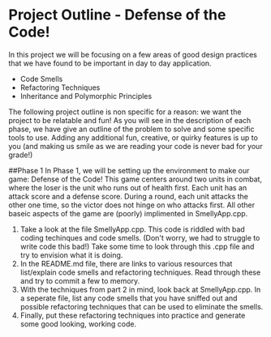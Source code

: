 Project Outline - Defense of the Code!
============

In this project we will be focusing on a few areas of good design practices that we have found to be important in day to day application.

* Code Smells
* Refactoring Techniques
* Inheritance and Polymorphic Principles

The following project outline is non specific for a reason: we want the project to be relatable and fun! As you will see in the description of each phase, we have give an outline of the problem to solve and some specific tools to use. Adding any additional fun, creative, or quirky features is up to you (and making us smile as we are reading your code is never bad for your grade!) 

##Phase 1
In Phase 1, we will be setting up the environment to make our game: Defense of the Code! This game centers around two units in combat, where the loser is the unit who runs out of health first. Each unit has an attack score and a defense score. During a round, each unit attacks the other one time, so the victor does not hinge on who attacks first. All other baseic aspects of the game are (poorly) implimented in SmellyApp.cpp.

1. Take a look at the file SmellyApp.cpp. This code is riddled with bad coding techinques and code smells. (Don't worry, we had to struggle to write code this bad!) Take some time to look through this .cpp file and try to envision what it is doing.
2. In the README.md file, there are links to various resources that list/explain code smells and refactoring techniques. Read through these and try to commit a few to memory. 
3. With the techniques from part 2 in mind, look back at SmellyApp.cpp. In a seperate file, list any code smells that you have sniffed out and possible refactoring techniques that can be used to eliminate the smells.
4. Finally, put these refactoring techniques into practice and generate some good looking, working code.
